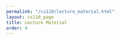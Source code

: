 ```yaml
---
permalink: "/cs110/lecture_material.html"
layout: cs110_page
title: Lecture Material
order: 4
---
```


